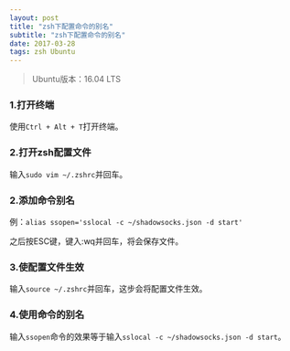 ```yaml
---
layout: post
title: "zsh下配置命令的别名"
subtitle: "zsh下配置命令的别名"
date: 2017-03-28
tags: zsh Ubuntu
---
```

> Ubuntu版本：16.04 LTS

### 1.打开终端
使用`Ctrl + Alt + T`打开终端。
### 2.打开zsh配置文件
输入`sudo vim ~/.zshrc`并回车。
### 2.添加命令别名
例：`alias ssopen='sslocal -c ~/shadowsocks.json -d start'`

之后按ESC键，键入:wq并回车，将会保存文件。
### 3.使配置文件生效
输入`source ~/.zshrc`并回车，这步会将配置文件生效。
### 4.使用命令的别名
输入`ssopen`命令的效果等于输入`sslocal -c ~/shadowsocks.json -d start`。
